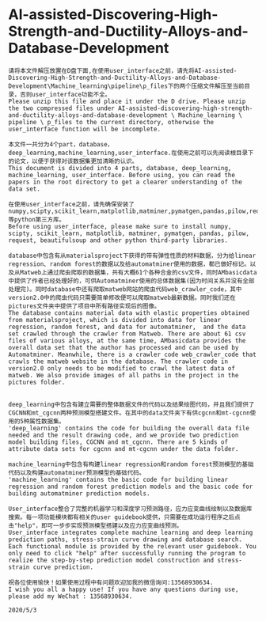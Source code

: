 # AI-assisted-Discovering-High-Strength-and-Ductility-Alloys-and-Database-Development
    请将本文件解压放置在D盘下面,在使用user_interface之前，请先将AI-assisted-Discovering-High-Strength-and-Ductility-Alloys-and-Database-Development\Machine_learning\pipeline\p_files下的两个压缩文件解压至当前目录，否则user_interface功能不全。
    Please unzip this file and place it under the D drive. Please unzip the two compressed files under AI-assisted-discovering-high-strength-and-ductility-alloys-and-database-development \ Machine_learning \ pipeline \ p_files to the current directory, otherwise the user_interface function will be incomplete.

    本文件一共分为4个part，database，deep_learning,machine_learning,user_interface.在使用之前可以先阅读根目录下的论文，以便于获得对该数据集更加清晰的认识。
    This document is divided into 4 parts, database, deep_learning, machine_learning, user_interface. Before using, you can read the papers in the root directory to get a clearer understanding of the data set.

    在使用user_interface之前，请先确保安装了numpy,scipty,scikit_learn,matplotlib,matminer,pymatgen,pandas,pilow,request,beautifulsoup等python第三方库。
    Before using user_interface, please make sure to install numpy, scipty, scikit_learn, matplotlib, matminer, pymatgen, pandas, pilow, request, beautifulsoup and other python third-party libraries.

    database中包含有从materialsproject下获得的带有弹性性质的材料数据，分为给linear regression、random forest的数据以及给automatminer使用的数据，都已做好标记。以及从Matweb上通过爬虫爬取的数据集，共有大概61个各种合金的csv文件，同时AMbasicdata中提供了作者已经处理好的，可供Automatminer使用的总体数据集(因为时间关系并没有全部处理完)。同时database中还有爬取matweb网站的爬虫代码web_crawler_code，其中version2.0中的爬虫代码只需要简单修改便可以爬取matweb最新数据。同时我们还在pictures文件夹中提供了项目中所有路径实现后的图像。
    The database contains material data with elastic properties obtained from materialsproject, which is divided into data for linear regression, random forest, and data for automatminer,  and the data set crawled through the crawler from Matweb. There are about 61 csv files of various alloys, at the same time, AMbasicdata provides the overall data set that the author has processed and can be used by Automatminer. Meanwhile, there is a crawler code web_crawler_code that crawls the matweb website in the database. The crawler code in version2.0 only needs to be modified to crawl the latest data of matweb. We also provide images of all paths in the project in the pictures folder.


    deep_learning中包含有建立需要的整体数据文件的代码以及结果绘图代码，并且我们提供了CGCNN和mt_cgcnn两种预测模型搭建文件。在其中的data文件夹下有供cgcnn和mt-cgcnn使用的5种属性数据集。
    'deep_learning' contains the code for building the overall data file needed and the result drawing code, and we provide two prediction model building files, CGCNN and mt_cgcnn. There are 5 kinds of attribute data sets for cgcnn and mt-cgcnn under the data folder.

    machine_learning中包含有构建linear regression和random forest预测模型的基础代码以及构建automatminer预测模型的基础代码。
    'machine_learning' contains the basic code for building linear regression and random forest prediction models and the basic code for building automatminer prediction models.

    User_interface整合了完整的机器学习和深度学习预测路径，应力应变曲线绘制以及数据库搜索。每一项功能模块都有相关的user guidebook提供，只需要在成功运行程序之后点击"help"，即可一步步实现预测模型搭建以及应力应变曲线预测。
    User_interface integrates complete machine learning and deep learning prediction paths, stress-strain curve drawing and database search. Each functional module is provided by the relevant user guidebook. You only need to click "help" after successfully running the program to realize the step-by-step prediction model construction and stress-strain curve prediction.

    祝各位使用愉快！如果使用过程中有问题欢迎加我的微信询问:13568930634.
    I wish you all a happy use! If you have any questions during use, please add my WeChat : 13568930634.

    2020/5/3
